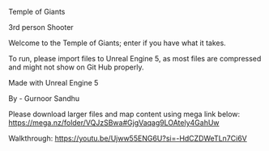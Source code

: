 Temple of Giants 


3rd person Shooter 

Welcome to the Temple of Giants; enter if you have what it takes.

To run, please import files to Unreal Engine 5, as most files are compressed and might not show on Git Hub properly. 

Made with Unreal Engine 5 


By - Gurnoor Sandhu


Please download larger files and map content using mega link below:
https://mega.nz/folder/VQJzSBwa#GjgVaqag9LOAtely4GahUw


Walkthrough: https://youtu.be/Ujww55ENG6U?si=-HdCZDWeTLn7Ci6V

